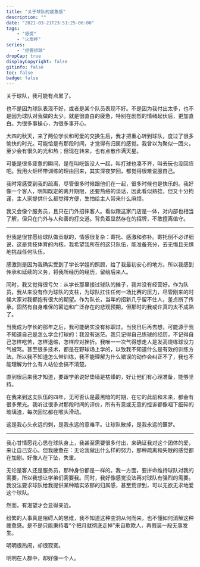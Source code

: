 ```yaml
---
title: "关于球队的疲惫感"
description: ""
date: "2021-03-21T23:51:25-06:00"
tags: 
    - "感受"
    - "火炬杯"
series: 
    - "经管排球"
dropCap: true
displayCopyright: false
gitinfo: false
toc: false
badge: false
---
```


关于球队，我可能有点累了。

也不是因为球队表现不好，或者是某个队员表现不好。不是因为我付出太多，也不是因为球队对我做的太少。就是很直白的疲惫，特别在剧烈的情绪起伏后，更加直白。为很多事操心，为很多事开心。

大四的秋天，来了两位学长和可爱的交换生后，我才把重心转到球队，度过了很多愉快的时光。可能恰是有那段时间，才觉得有归属的感觉。我曾以为聚似一团火，至少会有很久的光和热；但现在转来，也有点散作满天星。

可能是很多疲惫的瞬间，是在叫吃饭没人一起，叫打球也凑不齐，叫去玩也没回应吧。我用火炬杯带训练的理由回来，其实深夜梦回，都觉得很难说服自己。

我时常感受到我的疏离，尽管很多时候跟他们在一起，很多时候也是快乐的。我好像一个客人，明知既定的离开期限，还要热络的谈话，因此看似熟捻，但又十分拘谨，主人家提供什么都觉得方便，生怕给主人带来什么麻烦。

我又会像个服务员，且只在门外招徕客人。看似跟这家门店是一体，对内部也相当了解，但只在门外与人和善的打交道。背负着显然存在的招牌，不敢擅离值守。

---

但我是很甘愿给球队做贡献的，情感很复杂：寄托、感激和弥补。寄托倒不必详细说，这是竞技体育的内核。我希望我所在的这只队伍，能准备充分，去无悔且无惧地挑战任何队伍。

感激则是因为我确实受到了学长学姐的照顾，给了我最初安心的地方。所以我感到传承和延续的义务，将我所经历的经历，留给后来人。

同时，我又觉得很亏欠：从学长那里接过球队的摊子，我并没有经营好。作为队员，我从来没有作为球队的支柱，为球队扛住任何一场比赛的压力，尽管刚来的时候大家对我都抱有很大的期望。作为队长，当年的招新几乎留不住人，差点断了传承。固然有自身难保的窘迫和广泛存在的悲观预期，但那时的我或许真的太不成熟了。

当我成为学长的那年之后，我可能确实没有称职过。当我日后再去想，可能源于我不知道自己是怎么学会打球的：我没有迷茫。我只记得自己练球的经历，不记得自己怎样吃苦，怎样退缩，怎样应对挫折。我唯一一次气得想走人是发高烧练球没力气被骂。甚至很多技术，都是在野球场上学的，以致我不知道什么是有效的训练方法。所以我不知道怎么带训练，我不能理解为什么错误的动作会纠正不了，我也不能理解为什么有人站位会搞不清楚。

直到很后来我才知道，要跟学弟说好垫墙是枯燥的，好让他们有心理准备，能够坚持。

在我来到这支队伍的四年，无可否认是最黑暗的时期，在它的此前和未来，都会有很多荣光。我听过很多对那段时间的评价，所有有意或无意的控诉都像咽下细碎的玻璃渣，每次回忆都在喉头滑动。

这是我心头永远的刺，是我永远的意难平。让球队散掉，是我永远的噩梦。

---

我心甘情愿花心思在球队身上，我甚至需要很多付出，来确证我对这个团体的爱，来让自己安心。但我疲惫在：无论我做出什么样的努力，那种疏离和失散的感觉都在加剧。好像人在下坠，失重。

无论是客人还是服务员，那种身份都是一样的。我一方面，要拼命维持球队对我的需要，所以我想让学弟们需要我。同时，我好像感觉没法再对球队有强烈的需要。我没法要求球队给我提供某种踏实浓郁的归属感，甚至荒谬到，可以无欲无求地爱这个球队。

然而，有渴望才会显得亲近。

纷繁的人事真是阻碍人的思维，我不知道这种空洞从何而来，也不懂如何消解这种疲惫感。是不是只能秉持着“个把月就彻底走掉”来自欺欺人，再假装一段无事发生。

明明很热闹，却很寂寞。

明明在人群中，却好像一个人。